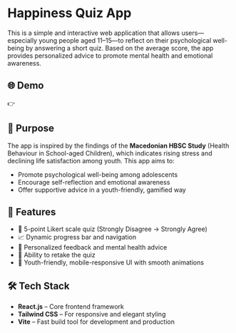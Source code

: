 # Happiness Quiz App

This is a simple and interactive web application that allows users—especially young people aged 11–15—to reflect on their psychological well-being by answering a short quiz. Based on the average score, the app provides personalized advice to promote mental health and emotional awareness.

## 🌐 Demo

👉 

## 🌟 Purpose

The app is inspired by the findings of the **Macedonian HBSC Study** (Health Behaviour in School-aged Children), which indicates rising stress and declining life satisfaction among youth. This app aims to:

- Promote psychological well-being among adolescents
- Encourage self-reflection and emotional awareness
- Offer supportive advice in a youth-friendly, gamified way

## 🎯 Features

- 💬 5-point Likert scale quiz (Strongly Disagree → Strongly Agree)
- 📈 Dynamic progress bar and navigation
- 🧠 Personalized feedback and mental health advice
- 🔄 Ability to retake the quiz
- 🎨 Youth-friendly, mobile-responsive UI with smooth animations

## 🛠️ Tech Stack

- **React.js** – Core frontend framework
- **Tailwind CSS** – For responsive and elegant styling
- **Vite** – Fast build tool for development and production

